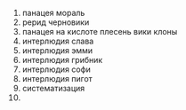 1. панацея мораль
2. рерид черновики
3. панацея на кислоте плесень вики клоны
4. интерлюдия слава
5. интерлюдия эмми
6. интерлюдия грибник
7. интерлюдия софи
8. интерлюдия пигот
9. систематизация
10. 